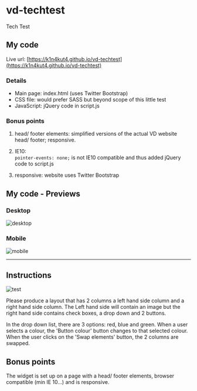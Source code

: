 # vd-techtest
Tech Test 

## My code  

Live url: [https://k1n4kut4.github.io/vd-techtest](https://k1n4kut4.github.io/vd-techtest)

### Details

-  Main page: index.html (uses Twitter Bootstrap)
-  CSS file: would prefer SASS but beyond scope of this little test  
-  JavaScript: jQuery code in script.js  

### Bonus points

1. head/ footer elements: simplified versions of the actual VD website head/ footer; responsive.

2. IE10:  
```pointer-events: none;``` is not IE10 compatible and thus added jQuery code to script.js  

3. responsive: website uses Twitter Bootstrap

## My code - Previews

### Desktop  
![desktop](./img/desktop_view_2.png)  

### Mobile  
![mobile](./img/mobile_view.png)  

---

## Instructions  

![test](./img/test.png)

Please produce a layout that has 2 columns a left hand side column and a right hand side column. The Left hand side will contain an image but the right hand side contains check boxes, a drop down and 2 buttons.  

In the drop down list, there are 3 options: red, blue and green. When a user selects a colour, the 'Button colour' button changes to that selected colour. When the user clicks on the 'Swap elements' button, the 2 columns are swapped.   

## Bonus points  

The widget is set up on a page with a head/ footer elements, browser compatible (min IE 10...) and is responsive.  

